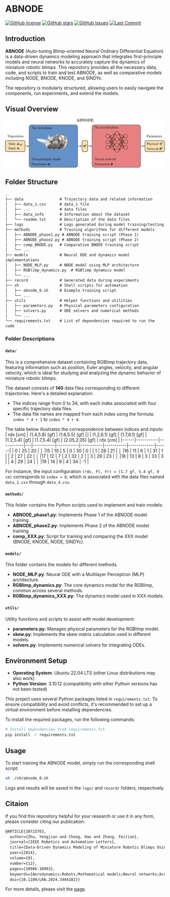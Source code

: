 # ABNODE
[![GitHub license](https://img.shields.io/badge/license-MIT-blue.svg)](https://github.com/zhu-yj/ABNODE/blob/main/LICENSE)
[![GitHub stars](https://img.shields.io/github/stars/zhu-yj/ABNODE.svg)](https://github.com/zhu-yj/ABNODE/stargazers)
[![GitHub issues](https://img.shields.io/github/issues/zhu-yj/ABNODE.svg)](https://github.com/zhu-yj/ABNODE/issues)
[![Last Commit](https://img.shields.io/github/last-commit/zhu-yj/ABNODE.svg)](https://github.com/zhu-yj/ABNODE/commits/main)

## Introduction
**ABNODE** (Auto-tuning Blimp-oriented Neural Ordinary Differential Equation) is a data-driven dynamics modeling approach that integrates first-principle models and neural networks to accurately capture the dynamics of miniature robotic blimps. This repository provides all the necessary data, code, and scripts to train and test ABNODE, as well as comparative models including NODE, BNODE, KNODE, and SINDYc.

The repository is modularly structured, allowing users to easily navigate the components, run experiments, and extend the models.

## Visual Overview
![ABNODE Architecture](figures/first_photo_6.png)

## Folder Structure

```
.
├── data                # Trajectory data and related information
│   ├── data_1.csv      # data_1 file
│   ├── ...             # data files
│   ├── data_info       # Information about the dataset
│   └── readme.txt      # Description of the data files
├── logs                # Logs generated during model training/testing
├── methods             # Training algorithms for different models
│   ├── ABNODE_phase1.py # ABNODE training script (Phase 1)
│   ├── ABNODE_phase2.py # ABNODE training script (Phase 2)
│   ├── comp_BNODE.py   # Comparative BNODE training script
│   └── ...            
├── models              # Neural ODE and dynamics model implementations
│   ├── NODE_MLP.py     # NODE model using MLP architecture
│   ├── RGBlimp_dynamics.py  # RGBlimp dynamics model
│   └── ...            
├── record              # Generated data during experiments
├── sh                  # Shell scripts for automation
│   ├── abnode_0.sh     # Example training script
│   └── ...             
├── utils               # Helper functions and utilities
│   ├── parameters.py   # Physical parameters configuration
│   ├── solvers.py      # ODE solvers and numerical methods
│   └── ...
└── requirements.txt    # List of dependencies required to run the code
```

### Folder Descriptions

#### `data/`
This is a comprehensive dataset containing RGBlimp trajectory data, featuring information such as position, Euler angles, velocity, and angular velocity, which is ideal for studying and analyzing the dynamic behavior of miniature robotic blimps.

The dataset consists of **140** data files corresponding to different trajectories. Here's a detailed explanation:
- The indices range from 0 to 34, with each index associated with four specific trajectory data files.
- The data file names are mapped from each index using the formula: `index * 4 + 1` to `index * 4 + 4`.

The table below illustrates the correspondence between indices and inputs:
| rdx \[cm\]  | (1.4,5.8) \[gf\] | (1.6,5.5) \[gf\] |**&#9474;**| (1.2,6.1) \[gf\] | (1.7,6.1) \[gf\] | (1.2,5.4) \[gf\] | (1.7,5.4) \[gf\] | (2.05,2.05) \[gf\] | rdx \[cm\]  |
|------|-----------|-----------|---|-----------|-----------|-----------|-----------|-------------|------|
| 0    | 25        | 20        | **&#9474;** |15        | 10        | 5         | 0         | 30          | 0    |
| 1 | 26        | 21        | **&#9474;** |16        | 11        | 6         | 1         | 31          | 1 |
| 2 | 27        | 22        | **&#9474;** |17        | 12        | 7         | 2         | 32          | 2 |
| 3 | 28        | 23        | **&#9474;** |18        | 13        | 8         | 3         | 33          | 3 |
| 4 | 29        | 24        | **&#9474;** |19        | 14        | 9         | 4         | 34          | -1 |

For instance, the input configuration `(rdx, Fl, Fr) = (1.7 gf, 5.4 gf, 0 cm)` corresponds to `index = 0`, which is associated with the data files named `data_1.csv` through `data_4.csv`.

#### `methods/`
This folder contains the Python scripts used to implement and train models:
- **ABNODE_phase1.py**: Implements Phase 1 of the ABNODE model training.
- **ABNODE_phase2.py**: Implements Phase 2 of the ABNODE model training.
- **comp_XXX.py**: Script for training and comparing the XXX model (BNODE, KNODE, NODE, SINDYc).

#### `models/`
This folder contains the models for different methods.
- **NODE_MLP.py**: Neural ODE with a Multilayer Perceptron (MLP) architecture.
- **RGBlimp_dynamics.py**: The core dynamics model for the RGBlimp, common across several methods.
- **RGBlimp_dynamics_XXX.py**: The dynamics model used in XXX models.

#### `utils/`
Utility functions and scripts to assist with model development:
- **parameters.py**: Manages physical parameters for the RGBlimp model.
- **skew.py**: Implements the skew matrix calculation used in different models.
- **solvers.py**: Implements numerical solvers for integrating ODEs.

## Environment Setup

- **Operating System**: Ubuntu 22.04 LTS (other Linux distributions may also work)
- **Python Version**: 3.10.12 (compatibility with other Python versions has not been tested)

This project uses several Python packages listed in `requirements.txt`. To ensure compatibility and avoid conflicts, it's recommended to set up a virtual environment before installing dependencies.

To install the required packages, run the following commands:

```bash
# Install dependencies from requirements.txt
pip install -r requirements.txt
```

## Usage
To start training the ABNODE model, simply run the corresponding shell script:
```bash
sh ./sh/abnode_0.sh
```
Logs and results will be saved in the `logs/` and `record/` folders, respectively.

## Citaion
If you find this repository helpful for your research or use it in any form, please consider citing our publication:
``` latex
@ARTICLE{10723763,
  author={Zhu, Yongjian and Cheng, Hao and Zhang, Feitian},
  journal={IEEE Robotics and Automation Letters}, 
  title={Data-Driven Dynamics Modeling of Miniature Robotic Blimps Using Neural ODEs With Parameter Auto-Tuning}, 
  year={2024},
  volume={9},
  number={12},
  pages={10986-10993},
  keywords={Aerodynamics;Robots;Mathematical models;Neural networks;Accuracy;Vehicle dynamics;Nonlinear dynamical systems;Vectors;Quadrotors;Force;Dynamics;calibration and identification;machine learning for robot control},
  doi={10.1109/LRA.2024.3484182}}
```
For more details, please visit the [page](https://ieeexplore.ieee.org/document/10723763).
